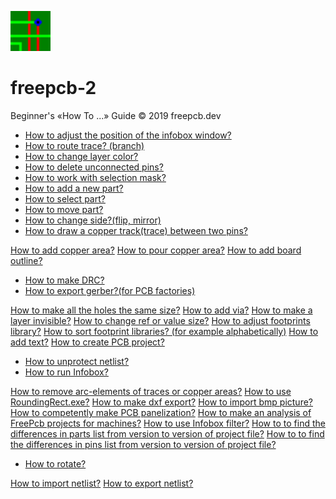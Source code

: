 ![](/pictures/upload.png) 
# freepcb-2

Beginner's «How To ...» Guide  © 2019 freepcb.dev

* [How to adjust the position of the infobox window?](IB_win_pos.md)
* [How to route trace? (branch)](routing_branch.md)
* [How to change layer color?](colors.md)
* [How to delete unconnected pins?](del_u_pins.md)
* [How to work with selection mask?](sel_mask.md)
* [How to add a new part?](add_part.md)
* [How to select part?](select_part.md)
* [How to move part?](move_part.md)
* [How to change side?(flip, mirror)](side.md)
* [How to draw a copper track(trace) between two pins?](route.md)

[How to add copper area?]()
[How to pour copper area?]()
[How to add board outline?]()

* [How to make DRC?](DRC.md)
* [How to export gerber?(for PCB factories)](gerber.md)

[How to make all the holes the same size?]()
[How to add via?]()
[How to make a layer invisible?]()
[How to change ref or value size?]()
[How to adjust footprints library?]()
[How to sort footprint libraries? (for example alphabetically)]()
[How to add text?]()
[How to create PCB project?]()

* [How to unprotect netlist?](unprotect_nl.md)
* [How to run Infobox?](IB_run.md)

[How to remove arc-elements of traces or copper areas?]()
[How to use RoundingRect.exe?]()
[How to make dxf export?]()
[How to import bmp picture?]()
[How to competently make PCB panelization?]()
[How to make an analysis of FreePcb projects for machines?]()
[How to use Infobox filter?]()
[How to to find the differences in parts list from version to version of project file?]()
[How to to find the differences in pins list from version to version of project file?]()

* [How to rotate?](rotate.md)

[How to import netlist?]()
[How to export netlist?]()
